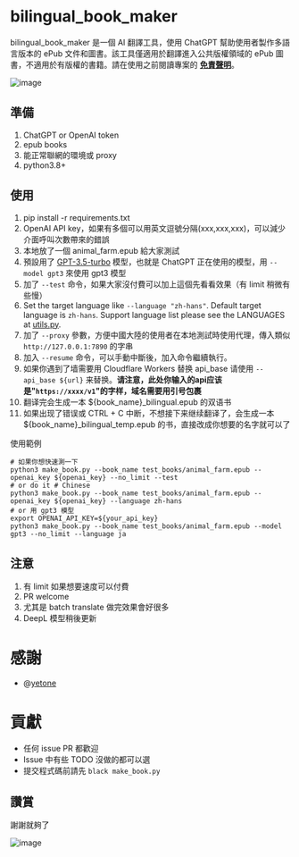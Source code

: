 # bilingual_book_maker

bilingual_book_maker 是一個 AI 翻譯工具，使用 ChatGPT 幫助使用者製作多語言版本的 ePub 文件和圖書。該工具僅適用於翻譯進入公共版權領域的 ePub 圖書，不適用於有版權的書籍。請在使用之前閱讀專案的 **[免責聲明](./disclaimer.md)**。

![image](https://user-images.githubusercontent.com/15976103/222317531-a05317c5-4eee-49de-95cd-04063d9539d9.png)


## 準備

1. ChatGPT or OpenAI token
2. epub books
3. 能正常聯網的環境或 proxy
4. python3.8+


## 使用

1. pip install -r requirements.txt
2. OpenAI API key，如果有多個可以用英文逗號分隔(xxx,xxx,xxx)，可以減少介面呼叫次數帶來的錯誤
3. 本地放了一個 animal_farm.epub 給大家測試
4. 預設用了 [GPT-3.5-turbo](https://openai.com/blog/introducing-chatgpt-and-whisper-apis) 模型，也就是 ChatGPT 正在使用的模型，用 `--model gpt3` 來使用 gpt3 模型
5. 加了 `--test` 命令，如果大家沒付費可以加上這個先看看效果（有 limit 稍微有些慢）
6. Set the target language like `--language "zh-hans"`. Default target language is `zh-hans`. Support language list please see the LANGUAGES at [utils.py](./book_maker/utils.py).
7. 加了 `--proxy` 參數，方便中國大陸的使用者在本地測試時使用代理，傳入類似 `http://127.0.0.1:7890` 的字串
8. 加入 `--resume` 命令，可以手動中斷後，加入命令繼續執行。
9. 如果你遇到了墙需要用 Cloudflare Workers 替换 api_base 请使用 `--api_base ${url}` 来替换。**请注意，此处你输入的api应该是"`https://xxxx/v1`"的字样，域名需要用引号包裹**
10. 翻译完会生成一本 ${book_name}_bilingual.epub 的双语书
10. 如果出现了错误或 CTRL + C 中断，不想接下来继续翻译了，会生成一本 ${book_name}_bilingual_temp.epub 的书，直接改成你想要的名字就可以了

使用範例

```shell
# 如果你想快速測一下
python3 make_book.py --book_name test_books/animal_farm.epub --openai_key ${openai_key} --no_limit --test
# or do it # Chinese
python3 make_book.py --book_name test_books/animal_farm.epub --openai_key ${openai_key} --language zh-hans
# or 用 gpt3 模型
export OPENAI_API_KEY=${your_api_key}
python3 make_book.py --book_name test_books/animal_farm.epub --model gpt3 --no_limit --language ja
```

## 注意

1. 有 limit 如果想要速度可以付費
2. PR welcome
3. 尤其是 batch translate 做完效果會好很多
4. DeepL 模型稍後更新

# 感謝

- @[yetone](https://github.com/yetone)

# 貢獻

- 任何 issue PR 都歡迎
- Issue 中有些 TODO 沒做的都可以選
- 提交程式碼前請先 `black make_book.py`

## 讚賞

謝謝就夠了

![image](https://user-images.githubusercontent.com/15976103/222407199-1ed8930c-13a8-402b-9993-aaac8ee84744.png)
